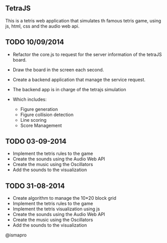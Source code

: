 TetraJS
-------------------

This is a tetris web application that simulates th famous tetris game, using js, html, css and the audio web api.

TODO 10/09/2014
--------

- Refactor the core.js to request for the server information of the tetraJS board.
- Draw the board in the screen each second.

- Create a backend application that manage the service request.
- The backend app is in charge of the tetrajs simulation
- Which includes:
	- Figure generation
	- Figure collision detection
	- Line scoring
	- Score Management

TODO 03-09-2014
--------

- Implement the tetris rules to the game
- Create the sounds using the Audio Web API
- Create the music using the Oscillators
- Add the sounds to the visualization

TODO 31-08-2014
--------

- Create algorithm to manage the 10*20 block grid
- Implement the tetris rules to the game
- Implement the tetris visualization using js
- Create the sounds using the Audio Web API
- Create the music using the Oscillators
- Add the sounds to the visualization

@ismapro
